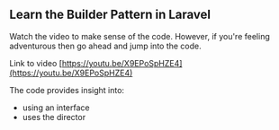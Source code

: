 ## Learn the Builder Pattern in Laravel

Watch the video to make sense of the code. However, if you're feeling adventurous then go ahead and jump into the code.

Link to video [https://youtu.be/X9EPoSpHZE4](https://youtu.be/X9EPoSpHZE4)

The code provides insight into:

-   using an interface
-   uses the director
